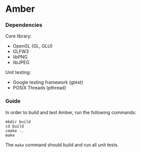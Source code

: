 # Amber

### Dependencies

Core library:
* OpenGL (GL, GLU)
* GLFW3
* libPNG
* libJPEG

Unit testing:
* Google testing framework (gtest)
* POSIX Threads (pthread)

### Guide

In order to build and test Amber, run the following commands:
```
mkdir build
cd build
cmake ..
make
```

The `make` command should build and run all unit tests.
